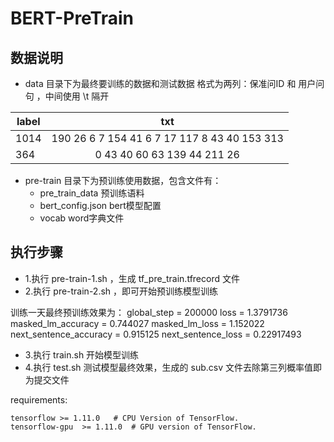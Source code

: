 # BERT-PreTrain

## 数据说明
- data 目录下为最终要训练的数据和测试数据
格式为两列：保准问ID 和 用户问句 ，中间使用 \t 隔开

label      | txt 
---------- | :-------------:
1014       | 190 26 6 7 154 41 6 7 17 117 8 43 40 153 313
364        | 0 43 40 60 63 139 44 211 26

- pre-train 目录下为预训练使用数据，包含文件有：
  - pre_train_data        预训练语料
  - bert_config.json      bert模型配置
  - vocab                 word字典文件

## 执行步骤
- 1.执行 pre-train-1.sh ，生成 tf_pre_train.tfrecord 文件
- 2.执行 pre-train-2.sh ，即可开始预训练模型训练

训练一天最终预训练效果为：
global_step = 200000
loss = 1.3791736
masked_lm_accuracy = 0.744027
masked_lm_loss = 1.152022
next_sentence_accuracy = 0.915125
next_sentence_loss = 0.22917493


- 3.执行 train.sh 开始模型训练
- 4.执行 test.sh 测试模型最终效果，生成的 sub.csv 文件去除第三列概率值即为提交文件

requirements:
```
tensorflow >= 1.11.0   # CPU Version of TensorFlow.
tensorflow-gpu  >= 1.11.0  # GPU version of TensorFlow.
```
